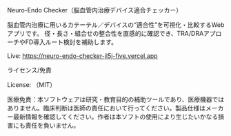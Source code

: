 Neuro-Endo Checker（脳血管内治療デバイス適合チェッカー）

脳血管内治療に用いるカテーテル／デバイスの“適合性”を可視化・比較するWebアプリです。
径・長さ・組合せの整合性を直感的に確認でき、TRA/DRAアプローチやFD導入ルート検討を補助します。

Live: https://neuro-endo-checker-jl5j-five.vercel.app





ライセンス/免責

License: （MIT）

医療免責：本ソフトウェアは研究・教育目的の補助ツールであり、医療機器ではありません。臨床判断は医師の責任において行ってください。製品仕様はメーカー最新情報を確認してください。作者は本ソフトの使用により生じたいかなる損害にも責任を負いません。

